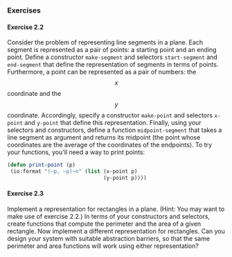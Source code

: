 ### Exercises

#### Exercise 2.2

Consider the problem of representing line segments in a plane. Each segment is represented as a pair of points: a starting point and an ending point. Define a constructor ``make-segment`` and selectors ``start-segment`` and ``end-segment`` that define the representation of segments in terms of points. Furthermore, a point can be represented as a pair of numbers: the $$x$$ coordinate and the $$y$$ coordinate. Accordingly, specify a constructor ``make-point`` and selectors ``x-point`` and ``y-point`` that define this representation. Finally, using your selectors and constructors, define a function ``midpoint-segment`` that takes a line segment as argument and returns its midpoint (the point whose coordinates are the average of the coordinates of the endpoints). To try your functions, you'll need a way to print points:

 ```lisp
(defun print-point (p)
  (io:format "(~p, ~p)~n" (list (x-point p)
                                (y-point p))))
 ```

#### Exercise 2.3

Implement a representation for rectangles in a plane. (Hint: You may want to make use of exercise 2.2.) In terms of your constructors and selectors, create functions that compute the perimeter and the area of a given rectangle. Now implement a different representation for rectangles. Can you design your system with suitable abstraction barriers, so that the same perimeter and area functions will work using either representation?
